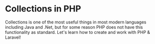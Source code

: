 # Collections in PHP
Collections is one of the most useful things in most modern languages including Java and .Net​​, but for some reason PHP does not have this functionality as standard. Let's learn how to create and work with PHP &amp; Laravel!
